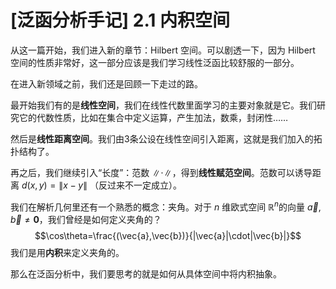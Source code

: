 # [泛函分析手记] 2.1 内积空间
从这一篇开始，我们进入新的章节：$\mathrm{Hilbert}$ 空间。可以剧透一下，因为 $\mathrm{Hilbert}$ 空间的性质非常好，这一部分应该是我们学习线性泛函比较舒服的一部分。

在进入新领域之前，我们还是回顾一下走过的路。

最开始我们有的是**线性空间**，我们在线性代数里面学习的主要对象就是它。我们研究它的代数性质，比如在集合中定义运算，产生加法，数乘，封闭性……

然后是**线性距离空间**。我们由3条公设在线性空间引入距离，这就是我们加入的拓扑结构了。

再之后，我们继续引入“长度”：范数 $\|\cdot\|$，得到**线性赋范空间**。范数可以诱导距离 $d(x,y)=\|x-y\|$ （反过来不一定成立）。

我们在解析几何里还有一个熟悉的概念：夹角。对于 $n$ 维欧式空间 $\mathbb{R}^n$的向量 $\vec{a},\vec{b}\not ={\bm{0}}$，我们曾经是如何定义夹角的？
$$\cos\theta=\frac{(\vec{a},\vec{b})}{|\vec{a}|\cdot|\vec{b}|}$$
我们是用**内积**来定义夹角的。

那么在泛函分析中，我们要思考的就是如何从具体空间中将内积抽象。
